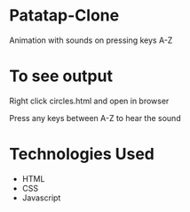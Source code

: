 # Patatap-Clone
Animation with sounds on pressing keys A-Z


# To see output
Right click circles.html and open in browser

Press any keys between A-Z to hear the sound


# Technologies Used
- HTML
- CSS
- Javascript
